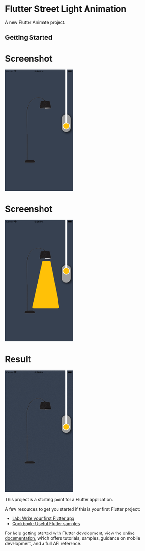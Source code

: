 # Flutter Street Light Animation 


A new Flutter Animate project.


## Getting Started

# Screenshot 

<img src="https://github.com/Mirzaazmath/flutter_streetlight_animation/blob/main/assets/Screenshot.png" height="400">


# Screenshot

<img src="https://github.com/Mirzaazmath/flutter_streetlight_animation/blob/main/assets/Screenshot2.png" height="400">


# Result 

<img src ="https://github.com/Mirzaazmath/flutter_streetlight_animation/blob/main/assets/Result.gif" height="400">

This project is a starting point for a Flutter application.

A few resources to get you started if this is your first Flutter project:

- [Lab: Write your first Flutter app](https://docs.flutter.dev/get-started/codelab)
- [Cookbook: Useful Flutter samples](https://docs.flutter.dev/cookbook)

For help getting started with Flutter development, view the
[online documentation](https://docs.flutter.dev/), which offers tutorials,
samples, guidance on mobile development, and a full API reference.
